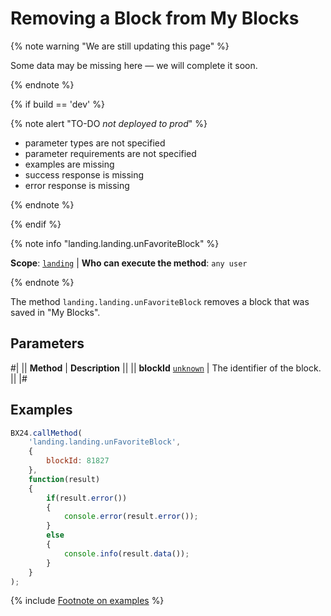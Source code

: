 # Removing a Block from My Blocks

{% note warning "We are still updating this page" %}

Some data may be missing here — we will complete it soon.

{% endnote %}

{% if build == 'dev' %}

{% note alert "TO-DO _not deployed to prod_" %}

- parameter types are not specified
- parameter requirements are not specified
- examples are missing
- success response is missing
- error response is missing

{% endnote %}

{% endif %}

{% note info "landing.landing.unFavoriteBlock" %}

**Scope**: [`landing`](../../../scopes/permissions.md) | **Who can execute the method**: `any user`

{% endnote %}

The method `landing.landing.unFavoriteBlock` removes a block that was saved in "My Blocks".

## Parameters

#|
|| **Method** | **Description** ||
|| **blockId**
[`unknown`](../../../data-types.md) | The identifier of the block. ||
|#

## Examples

```js
BX24.callMethod(
    'landing.landing.unFavoriteBlock',
    {
        blockId: 81827
    },
    function(result)
    {
        if(result.error())
        {
            console.error(result.error());
        }
        else
        {
            console.info(result.data());
        }
    }
);
```

{% include [Footnote on examples](../../../../_includes/examples.md) %}